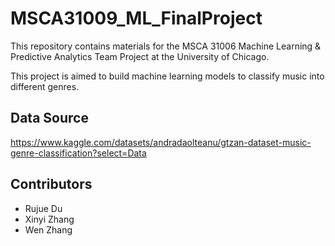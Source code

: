 # MSCA31009_ML_FinalProject
This repository contains materials for the MSCA 31006 Machine Learning & Predictive Analytics Team Project at the University of Chicago.

This project is aimed to build machine learning models to classify music into different genres.

## Data Source
https://www.kaggle.com/datasets/andradaolteanu/gtzan-dataset-music-genre-classification?select=Data

## Contributors
* Rujue Du
* Xinyi Zhang
* Wen Zhang
